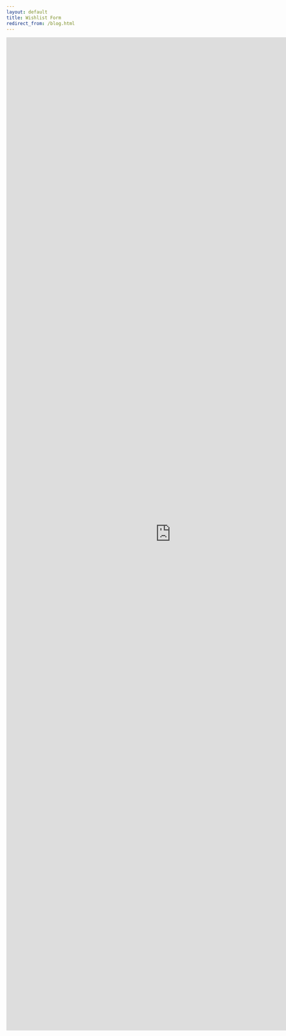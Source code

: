 ```yaml
---
layout: default
title: Wishlist Form
redirect_from: /blog.html
---
```


<iframe src="https://docs.google.com/forms/d/e/1FAIpQLSe2K6TQ7anSIVFejq0YR80QE1zc7JNQK0N5lmUirOt2-cym6w/viewform?embedded=true" width="860" height="2600" frameborder="0" marginheight="0" marginwidth="0">Page Loading...</iframe>
